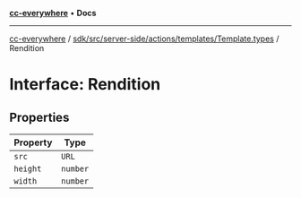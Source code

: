 [**cc-everywhere**](../../../../../../../index.md) • **Docs**

***

[cc-everywhere](../../../../../../../index.md) / [sdk/src/server-side/actions/templates/Template.types](../index.md) / Rendition

# Interface: Rendition

## Properties

| Property | Type |
| ------ | ------ |
| `src` | `URL` |
| `height` | `number` |
| `width` | `number` |

